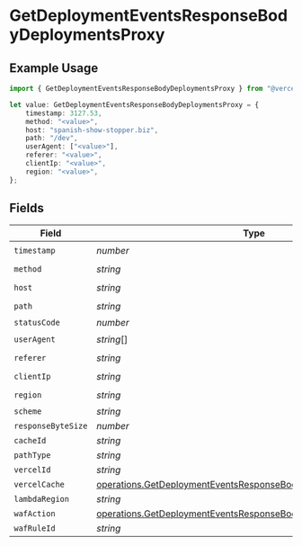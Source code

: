 # GetDeploymentEventsResponseBodyDeploymentsProxy

## Example Usage

```typescript
import { GetDeploymentEventsResponseBodyDeploymentsProxy } from "@vercel/sdk/models/operations";

let value: GetDeploymentEventsResponseBodyDeploymentsProxy = {
    timestamp: 3127.53,
    method: "<value>",
    host: "spanish-show-stopper.biz",
    path: "/dev",
    userAgent: ["<value>"],
    referer: "<value>",
    clientIp: "<value>",
    region: "<value>",
};
```

## Fields

| Field                                                                                                                                                | Type                                                                                                                                                 | Required                                                                                                                                             | Description                                                                                                                                          |
| ---------------------------------------------------------------------------------------------------------------------------------------------------- | ---------------------------------------------------------------------------------------------------------------------------------------------------- | ---------------------------------------------------------------------------------------------------------------------------------------------------- | ---------------------------------------------------------------------------------------------------------------------------------------------------- |
| `timestamp`                                                                                                                                          | *number*                                                                                                                                             | :heavy_check_mark:                                                                                                                                   | N/A                                                                                                                                                  |
| `method`                                                                                                                                             | *string*                                                                                                                                             | :heavy_check_mark:                                                                                                                                   | N/A                                                                                                                                                  |
| `host`                                                                                                                                               | *string*                                                                                                                                             | :heavy_check_mark:                                                                                                                                   | N/A                                                                                                                                                  |
| `path`                                                                                                                                               | *string*                                                                                                                                             | :heavy_check_mark:                                                                                                                                   | N/A                                                                                                                                                  |
| `statusCode`                                                                                                                                         | *number*                                                                                                                                             | :heavy_minus_sign:                                                                                                                                   | N/A                                                                                                                                                  |
| `userAgent`                                                                                                                                          | *string*[]                                                                                                                                           | :heavy_check_mark:                                                                                                                                   | N/A                                                                                                                                                  |
| `referer`                                                                                                                                            | *string*                                                                                                                                             | :heavy_check_mark:                                                                                                                                   | N/A                                                                                                                                                  |
| `clientIp`                                                                                                                                           | *string*                                                                                                                                             | :heavy_check_mark:                                                                                                                                   | N/A                                                                                                                                                  |
| `region`                                                                                                                                             | *string*                                                                                                                                             | :heavy_check_mark:                                                                                                                                   | N/A                                                                                                                                                  |
| `scheme`                                                                                                                                             | *string*                                                                                                                                             | :heavy_minus_sign:                                                                                                                                   | N/A                                                                                                                                                  |
| `responseByteSize`                                                                                                                                   | *number*                                                                                                                                             | :heavy_minus_sign:                                                                                                                                   | N/A                                                                                                                                                  |
| `cacheId`                                                                                                                                            | *string*                                                                                                                                             | :heavy_minus_sign:                                                                                                                                   | N/A                                                                                                                                                  |
| `pathType`                                                                                                                                           | *string*                                                                                                                                             | :heavy_minus_sign:                                                                                                                                   | N/A                                                                                                                                                  |
| `vercelId`                                                                                                                                           | *string*                                                                                                                                             | :heavy_minus_sign:                                                                                                                                   | N/A                                                                                                                                                  |
| `vercelCache`                                                                                                                                        | [operations.GetDeploymentEventsResponseBodyDeploymentsVercelCache](../../models/operations/getdeploymenteventsresponsebodydeploymentsvercelcache.md) | :heavy_minus_sign:                                                                                                                                   | N/A                                                                                                                                                  |
| `lambdaRegion`                                                                                                                                       | *string*                                                                                                                                             | :heavy_minus_sign:                                                                                                                                   | N/A                                                                                                                                                  |
| `wafAction`                                                                                                                                          | [operations.GetDeploymentEventsResponseBodyDeploymentsWafAction](../../models/operations/getdeploymenteventsresponsebodydeploymentswafaction.md)     | :heavy_minus_sign:                                                                                                                                   | N/A                                                                                                                                                  |
| `wafRuleId`                                                                                                                                          | *string*                                                                                                                                             | :heavy_minus_sign:                                                                                                                                   | N/A                                                                                                                                                  |